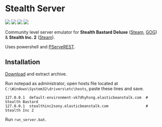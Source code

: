 # Stealth Server

[![](https://img.shields.io/github/v/tag/heatray/stealth-server?label=latest)](https://github.com/heatray/stealth-server/releases/latest) [![](https://img.shields.io/github/downloads/heatray/stealth-server/total)](https://github.com/heatray/stealth-server/releases) [![](https://img.shields.io/badge/guide-Stealth%20Bastard%20Deluxe-5acc4a?logo=steam)](https://steamcommunity.com/sharedfiles/filedetails/?id=2822824183) [![](https://img.shields.io/badge/guide-Stealth%20Inc.%202-d97720?logo=steam)](https://steamcommunity.com/sharedfiles/filedetails/?id=2882031791)

Community level server emulator for **Stealth Bastard Deluxe** ([Steam](https://store.steampowered.com/app/209190), [GOG](https://www.gog.com/game/stealth_bastard_deluxe_complete_edition)) & **Stealth Inc. 2** ([Steam](https://store.steampowered.com/app/329380)).

Uses powershell and [PServeREST](https://github.com/Tadas/PServeREST).

## Installation

[Download](https://github.com/heatray/stealth-server/releases/latest) and extract archive.

Run notepad as administrator, open hosts file located at `C:\Windows\System32\drivers\etc\hosts`, paste these lines and save.
```
127.0.0.1  default-environment-vk7dhyhsng.elasticbeanstalk.com  # Stealth Bastard
127.0.0.1  stealthinc2sony.elasticbeanstalk.com                 # Stealth Inc 2
```

Run `run_server.bat`.
